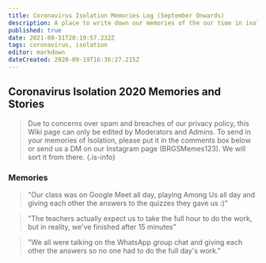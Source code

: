 ```yaml
---
title: Coronavirus Isolation Memories Log (September Onwards)
description: A place to write down our memories of the our time in isolation
published: true
date: 2021-08-31T20:19:57.232Z
tags: coronavirus, isolation
editor: markdown
dateCreated: 2020-09-19T16:36:27.215Z
---
```


## Coronavirus Isolation 2020 Memories and Stories
> Due to concerns over spam and breaches of our privacy policy, this Wiki page can only be edited by Moderators and Admins. To send in your memories of Isolation, please put it in the comments box below or send us a DM on our Instagram page (BRGSMemes123). We will sort it from there.
{.is-info}

### Memories
> "Our class was on Google Meet all day, playing Among Us all day and giving each other the answers to the quizzes they gave us :)"

> "The teachers actually expect us to take the full hour to do the work, but in reality, we've finished after 15 minutes"

> "We all were talking on the WhatsApp group chat and giving each other the answers so no one had to do the full day's work."
